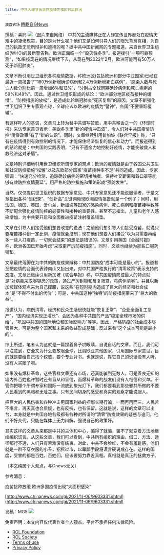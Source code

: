 ```yaml
---
title: 中共大肆宣传世界疫情灾难的背后原因
---
```

`澳喜农场` [轉載自GNews](https://gnews.org/zh-hans/1663186/)

撰稿：喜妈
![](https://assets.gnews.org/wp-content/uploads/2021/11/1114喜妈4.jpg)（图片来自网络）
中共的主流媒体正在大肆宣传世界都处在疫情灾难中的凄惨现实，目的是为什么呢？他们又是如何引导人们的眼光背离真相，为自己的执政无能所辩护和遮掩的呢？据中共中国新闻网的专题报道，来自世界卫生组织(WHO)的最新警告称，欧洲正面临一个“毁灭性冬季”。报道援引“一项可靠预测”，“如果按现在的情况继续下去，从现在到2022年2月，欧洲可能再有50万人死于新冠肺炎”。

文章不断引用世卫组织各种疫情数据，称欧洲区(包括欧洲和部分中亚国家)已经在最近一周报告了“180万例新增确诊病例和2.4万例新增死亡病例”，“感染人数与死亡人数分别比前一周增加6%和12%”，“分别占全球同期确诊病例和死亡病例的59%和48%”。因此，通过世卫组织形成的结论：“欧洲部分地区疫苗接种的缓慢”、“防控措施的放松”，是造成此轮新冠肺炎“死灰复燃”的原因。文章不断强化世卫组织卫生专家观点称，全球应该以欧洲的疫情为“警钟”，各国“不要重蹈覆辙”。

有这样吓人的基调，文章马上转为替中共谱写赞歌，用中共喉舌之一的《环球时报》采访专家意见表示：美欧冬季里“新的疫情冲击波”，令人们对中共国疫情防控“清零政策”有了“新的认识”。同时，文章继续引用新加坡《联合早报》称，“只有在疫情得到有效控制的情况下，才能保住经济恢复的信心和动力”。而报道得到的结论就是：中共国的实践表明，“只有不遗余力地控制好疫情，才能突破救人和救经济这对矛盾”。

文章特别详细地引用世卫组织所谓专家的观点：欧洲的疫情就是由于各国公共卫生和社交防控措施“松懈”以及东欧部分国家“疫苗接种率不足”共同造成。因此，专家强调：“快速充分检测、追踪确诊病例的密切接触者、保持社交距离和戴口罩等能够有效防控疫情蔓延”。用严格的防控措施和策略形成“预防发生”。

当然，仅仅提供世卫组织的数据专家意见、中共专家意见还不能说服读者，于是文章指出各种“创纪录”、“创新高”关键词频现欧洲疫情报告就是一个例子；同时，用法国、德国、英国、爱尔兰、新加坡等国家的感染病例、死亡病例和疫苗接种数等不断配合强化疫情防控的必要性和接种的重要性。甚至不忘指出，儿童和老年人感染增加，为中共要开启和全面推进疫苗注射覆盖铺垫。

文章在引导人们接受他们想要改变的说法：之前他们想引导人们接受疫苗，就说只要疫苗接种到一定比例，疫情就会控制；现在他们想要人们接受“以为只需要再给多一些人打疫苗，一切就会结束”的想法是错误的。文章引用英国《金融时报》称，欧洲各国已开始考虑“采取更严厉防疫措施”。同时，文章也继续为那些口服药铺垫。

文章最终落脚在为中共的防疫成果辩称：中共国防疫“成本可能是最小的”。报道甚至把疫情的台面代表钟南山又抬出来，对中共国严格执行的“清零政策”表示支持的态度。文章还继续引用新加坡《联合早报》称，中共国疫情防控最大的特点就是“对病毒采取零容忍的政策，通过严厉封锁和反复筛查，将病例清零”。并且以新加坡媒体观点来为自己撑腰，说这些“在短时期内造成了巨大的经济和社会成本”是“不得不付出的代价”；可是，中共国这种“独特”的防疫措施带来了“巨大的收益”。

报道认为，病例清零，经济和民众生活很快就能“恢复正常”、“企业全面复工复产”，“国内经济实现正增长”、会因为各种中共国的产品“稳定全球市场的供给”，“巩固中共国的国际地位和国际影响力”等等。因此，严格防疫的社会成本尽管巨大，可是为整个国家和未来的收益形成基础；反过来看“这个成本可能是最小的”。

综上所述，笔者认为这就是一篇捏着鼻子哄眼睛，自说自话的文章。而且，我们可以注意到，它全文为什么要放眼全球，比肩欧亚其他国家，引用国际专家意见，目的就是要给自己找个权威，要个专业背书。也就是说，靠它自己的说话没有人听，没有人买账了呗。

如果没有爆料革命，这些官样文章还有市场，还真能骗到无数人，可是善良无知的墙内外百姓也许暂时还有盲从和盲信，而爆料革命的战友们没有人相信和买单。不管你把哪个所谓专家和国际一流放到聚光灯下，我们都要看到那些邪共所做的不要人民看到的黑暗和无耻之事。只有民间切身的感受和真实的观察才能说服人。

把巨大的人民伤害和各种冲击用国家利益的捆绑长期行骗，一而再再而三，人民苦不堪言，再天真也会质疑，也有反抗，也有保留。这就是说，这样的文章可以出台，本身就是中共国各地各级都有各种对所谓的“清零”防疫效果的疑惑与追问，他们不好交代，只能在媒体上无力辩解，强说自己的政策好。

其实这样的文章从来都是中共的主体和中心，骗得了就骗，骗不了就变着方法地继续编织谎言。从这些文章，我们可以看到，中共所有编织的理由、借口、方法、途径都行不通，人们只有苦难没有结束。对此，中共不会脸红，不会有羞耻感，他们就是一群不穿衣服的小丑，招摇过市，以卑鄙手段将谎言硬说成存在。这样的国度，受害的都是百姓。百姓们，应该要努力靠近真相。真相就是真正的拯救方子。

（本文纯属个人观点，与Gnews无关）

参考消息：

疫苗接种放缓 欧洲多国疫情出现“大面积感染”

[http://www.chinanews.com/gj/2021/11-06/9603331.shtml](http://www.chinanews.com/gj/2021/11-06/9603331.shtml)

发稿：MG5
![](https://assets.gnews.org/wp-content/uploads/2021/11/澳喜图标2-1-1.jpg)
 

免责声明：本文内容仅代表作者个人观点，平台不承担任何法律风险。

- [ROL Foundation](https://rolfoundation.org/)
- [ROL Society](https://rolsociety.org/)
- [Terms of use](https://gnews.org/terms-of-use-3/)
- [Privacy Policy](https://gnews.org/privacy-policy/)
